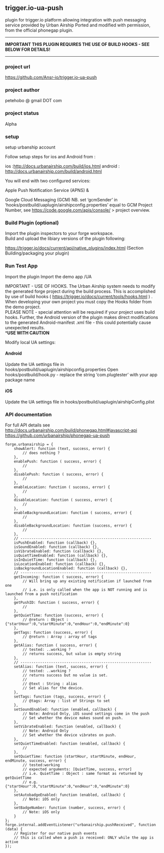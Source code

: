 ## trigger.io-ua-push

plugin for trigger.io platform allowing integration with push messaging service provided by Urban Airship
Ported and modified with permission, from the official phonegap plugin.

**************************************************************************************
****IMPORTANT THIS PLUGIN REQUIRES THE USE OF BUILD HOOKS - SEE BELOW FOR DETAILS!****
**************************************************************************************

### project url
https://github.com/Ansr-io/trigger.io-ua-push

### project author
petehobo @ gmail DOT com

### project status
Alpha

### setup
setup urbanship account

Follow setup steps for ios and Android from : 

ios :http://docs.urbanairship.com/build/ios.html
android : http://docs.urbanairship.com/build/android.html

You will end with two configured services:

Apple Push Notification Service (APNS)
& 

Google Cloud Messaging (GCM)
NB. set ‘gcmSender’ in ‘hooks/postbuild/uaplugin/airshipconfig.properties’ equal to GCM Project Number, 
see https://code.google.com/apis/console/ > project overview.

### Build Plugin (optional)

Import the plugin inspectors to your forge workspace.  
Build and upload the libiary versions of the plugin following:

https://trigger.io/docs/current/api/native_plugins/index.html (Section Building/packaging your plugin)


### Run Test App
Import the plugin
Import the demo app /UA

IMPORTANT - USE OF HOOKS.  The Urban Airship system needs to modify the generated forge project during 
the build process.  This is accomplished by use of build hooks 
( https://trigger.io/docs/current/tools/hooks.html ) .  
When developing your own project you must copy the Hooks folder from the demo project.  
PLEASE NOTE - special attention will be required if your project uses build hooks. 
 Further, the Android version of the plugin makes direct modifications to the generated 
 Android-manifest .xml file - this could potentially cause unexpected results.  
 ***************USE WITH CAUTION**************


Modify local UA settings:

#### Android
Update the UA settings file in hooks/postbuild/uaplugin/airshipconfig.properties
Open hooks/postbuild/hook.py - replace the string ‘com.plugtester’ with your app package name


#### iOS
Update the UA settings file in hooks/postbuild/uaplugin/airshipConfig.plist


### API documentation
For full API details see
http://docs.urbanairship.com/build/phonegap.html#javascript-api 
https://github.com/urbanairship/phonegap-ua-push



```
forge.urbanairship = {
    showAlert: function (text, success, error) {
        // does nothing ?
    },
    enablePush: function ( success, error) {
        //
    },
    disablePush: function ( success, error) {
        //
    },
    enableLocation: function ( success, error) {
        //
    },
    disableLocation: function ( success, error) {
        //
    },
    enableBackgroundLocation: function ( success, error) {
        //
    },
    disableBackgroundLocation: function (success, error) {
        //
    },
    // ------------------------------------------------------------
    isPushEnabled: function (callback) {},
    isSoundEnabled: function (callback) {},
    isVibrateEnabled: function (callback) {},
    isQuietTimeEnabled: function (callback) {},
    isInQuietTime: function (callback) {},
    isLocationEnabled: function (callback) {},
    isBackgroundLocationEnabled: function (callback) {},
    // ------------------------------------------------------------
    getIncoming: function ( success, error) {
        // Will bring up any existing notification if launched from one
        // i.e. is only called when the app is NOT running and is launched from a push notification
    },
    getPushID: function ( success, error) {
        //
    },
    getQuietTime: function (success, error) {
        // @return : Object : {"startHour":0,"startMinute":0,"endHour":0,"endMinute":0}
    },
    getTags: function (success, error) {
        // @return : Array : array of tags
    },
    getAlias: function ( success, error) {
        // tested: ..working ?
        // returns success, but value is empty string
    },
    // ------------------------------------------------------------
    setAlias: function (text, success, error) {
        // tested: ..working ?
        // returns success but no value is set.
        //
        // @text : String : alias
        // Set alias for the device.
    },
    setTags: function (tags, success, error) {
        // @tags: Array : list of Strings to set
    },
    setSoundEnabled: function (enabled, callback) {
        // Note: Android Only, iOS sound settings come in the push
        // Set whether the device makes sound on push.
    },
    setVibrateEnabled: function (enabled, callback) {
        // Note: Android Only
        // Set whether the device vibrates on push.
    },
    setQuietTimeEnabled: function (enabled, callback) {
        //
    },
    setQuietTime: function (startHour, startMinute, endHour, endMinute, success, error) {
        // tested:working
        // expected arguments: [QuietTime, success, error]
        // i.e. QuietTime : Object : same format as returned by getQuietTime
        // e.g. {"startHour":0,"startMinute":0,"endHour":0,"endMinute":0}
    },
    setAutobadgeEnabled: function (enabled, callback) {
        // Note: iOS only
    },
    setBadgeNumber: function (number, success, error) {
        // Note: iOS only
    }
};
forge.internal.addEventListener("urbanairship.pushReceived", function (data) {
    // Register for our native push events
    // this is called when a push is received: ONLY while the app is active
});
```